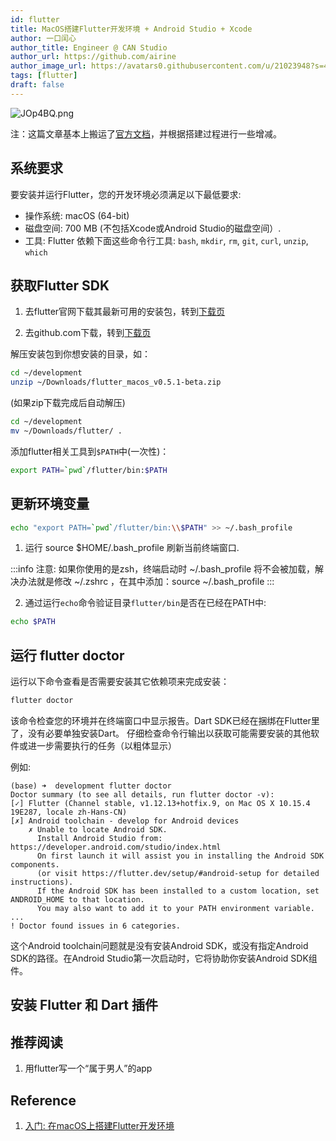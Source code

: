 ```yaml
---
id: flutter
title: MacOS搭建Flutter开发环境 + Android Studio + Xcode
author: 一口闰心
author_title: Engineer @ CAN Studio
author_url: https://github.com/airine
author_image_url: https://avatars0.githubusercontent.com/u/21023948?s=400&u=e58fbc5dd11690f1bfa846950fd988017a24de81&v=4
tags: [flutter]
draft: false
---
```

![JOp4BQ.png](https://s1.ax1x.com/2020/05/01/JOp4BQ.png)

<!--truncate-->

注：这篇文章基本上搬运了[官方文档](https://flutterchina.club/setup-macos/)，并根据搭建过程进行一些增减。

## 系统要求

要安装并运行Flutter，您的开发环境必须满足以下最低要求:
- 操作系统: macOS (64-bit)
- 磁盘空间: 700 MB (不包括Xcode或Android Studio的磁盘空间）.
- 工具: Flutter 依赖下面这些命令行工具:
    `bash`, `mkdir`, `rm`, `git`, `curl`, `unzip`, `which`

## 获取Flutter SDK

1. 去flutter官网下载其最新可用的安装包，转到[下载页](https://flutter.dev/docs/development/tools/sdk/releases?tab=macos#macos) 

2. 去github.com下载，转到[下载页](https://github.com/flutter/flutter/releases)

解压安装包到你想安装的目录，如：

```bash
cd ~/development
unzip ~/Downloads/flutter_macos_v0.5.1-beta.zip
```

(如果zip下载完成后自动解压)

```bash
cd ~/development
mv ~/Downloads/flutter/ .
```

添加flutter相关工具到`$PATH`中(一次性)：

```bash
export PATH=`pwd`/flutter/bin:$PATH
```

## 更新环境变量

```bash
echo "export PATH=`pwd`/flutter/bin:\\$PATH" >> ~/.bash_profile
```

1. 运行 source $HOME/.bash_profile 刷新当前终端窗口.

:::info 注意: 如果你使用的是zsh，终端启动时 ~/.bash_profile 将不会被加载，解决办法就是修改 ~/.zshrc ，在其中添加：source ~/.bash_profile
:::

2. 通过运行`echo`命令验证目录`flutter/bin`是否在已经在PATH中:

```bash
echo $PATH
```

## 运行 flutter doctor

运行以下命令查看是否需要安装其它依赖项来完成安装：

```bash
flutter doctor
```

该命令检查您的环境并在终端窗口中显示报告。Dart SDK已经在捆绑在Flutter里了，没有必要单独安装Dart。 仔细检查命令行输出以获取可能需要安装的其他软件或进一步需要执行的任务（以粗体显示）

例如:

```
(base) ➜  development flutter doctor
Doctor summary (to see all details, run flutter doctor -v):
[✓] Flutter (Channel stable, v1.12.13+hotfix.9, on Mac OS X 10.15.4 19E287, locale zh-Hans-CN)
[✗] Android toolchain - develop for Android devices
    ✗ Unable to locate Android SDK.
      Install Android Studio from: https://developer.android.com/studio/index.html
      On first launch it will assist you in installing the Android SDK components.
      (or visit https://flutter.dev/setup/#android-setup for detailed instructions).
      If the Android SDK has been installed to a custom location, set ANDROID_HOME to that location.
      You may also want to add it to your PATH environment variable.
...
! Doctor found issues in 6 categories.
```

这个Android toolchain问题就是没有安装Android SDK，或没有指定Android SDK的路径。在Android Studio第一次启动时，它将协助你安装Android SDK组件。

## 安装 Flutter 和 Dart 插件


## 推荐阅读

1. 用flutter写一个“属于男人”的app

## Reference

1. [入门: 在macOS上搭建Flutter开发环境](https://flutterchina.club/setup-macos/)
